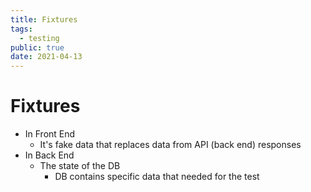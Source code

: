 ```yaml
---
title: Fixtures
tags:
  - testing
public: true
date: 2021-04-13
---
```


# Fixtures

* In Front End
  * It's fake data that replaces data from API (back end) responses
* In Back End
  * The state of the DB
    * DB contains specific data that needed for the test
